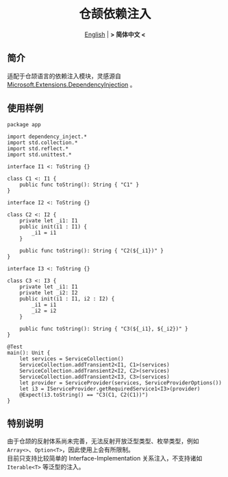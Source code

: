 <div align="center">

# 仓颉依赖注入

[English](README.md) | **&gt; 简体中文 &lt;**  

</div>

## 简介

适配于仓颉语言的依赖注入模块，灵感源自 [Microsoft.Extensions.DependencyInjection](https://github.com/dotnet/runtime/tree/main/src/libraries/Microsoft.Extensions.DependencyInjection) 。  

## 使用样例

```cangjie
package app

import dependency_inject.*
import std.collection.*
import std.reflect.*
import std.unittest.*

interface I1 <: ToString {}

class C1 <: I1 {
	public func toString(): String { "C1" }
}

interface I2 <: ToString {}

class C2 <: I2 {
	private let _i1: I1
	public init(i1 : I1) {
		_i1 = i1
	}
	
	public func toString(): String { "C2(${_i1})" }
}

interface I3 <: ToString {}

class C3 <: I3 {
	private let _i1: I1
	private let _i2: I2
	public init(i1 : I1, i2 : I2) {
		_i1 = i1
		_i2 = i2
	}
	
	public func toString(): String { "C3(${_i1}, ${_i2})" }
}

@Test
main(): Unit {
	let services = ServiceCollection()
	ServiceCollection.addTransient2<I1, C1>(services)
	ServiceCollection.addTransient2<I2, C2>(services)
	ServiceCollection.addTransient2<I3, C3>(services)
	let provider = ServiceProvider(services, ServiceProviderOptions())
	let i3 = IServiceProvider.getRequiredService1<I3>(provider)
	@Expect(i3.toString() == "C3(C1, C2(C1))")
}

```

## 特别说明

由于仓颉的反射体系尚未完善，无法反射开放泛型类型、枚举类型，例如 `Array<>`、`Option<T>`，因此使用上会有所限制。  
目前只支持比较简单的 Interface-Implementation 关系注入，不支持诸如 `Iterable<T>` 等泛型的注入。  
